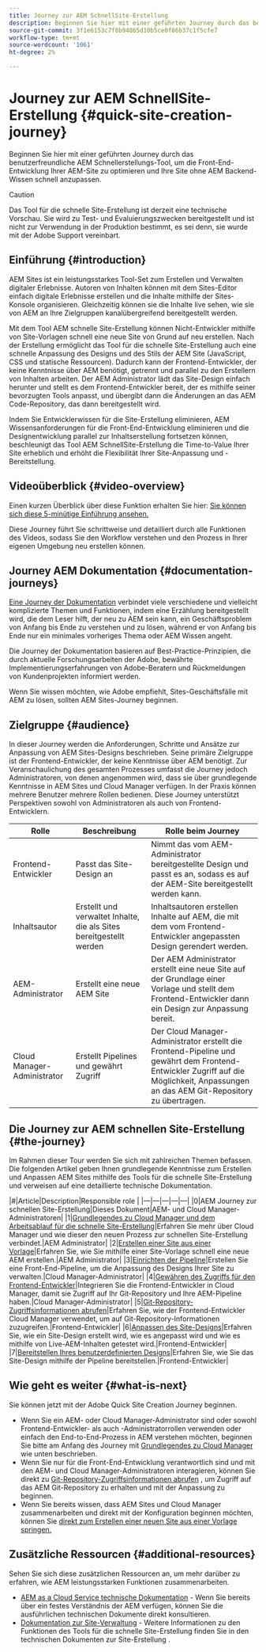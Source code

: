 ```yaml
---
title: Journey zur AEM SchnellSite-Erstellung
description: Beginnen Sie hier mit einer geführten Journey durch das benutzerfreundliche AEM Schnellerstellungs-Tool, um die Front-End-Entwicklung Ihrer AEM-Site zu optimieren und Ihre Site ohne AEM Backend-Wissen schnell anzupassen.
source-git-commit: 3f1e6153c7f8b94865d10b5ce0f86b37c1f5cfe7
workflow-type: tm+mt
source-wordcount: '1061'
ht-degree: 2%

---
```



# Journey zur AEM SchnellSite-Erstellung {#quick-site-creation-journey}

Beginnen Sie hier mit einer geführten Journey durch das benutzerfreundliche AEM Schnellerstellungs-Tool, um die Front-End-Entwicklung Ihrer AEM-Site zu optimieren und Ihre Site ohne AEM Backend-Wissen schnell anzupassen.

>[!CAUTION]
>
>Das Tool für die schnelle Site-Erstellung ist derzeit eine technische Vorschau. Sie wird zu Test- und Evaluierungszwecken bereitgestellt und ist nicht zur Verwendung in der Produktion bestimmt, es sei denn, sie wurde mit der Adobe Support vereinbart.

## Einführung {#introduction}

AEM Sites ist ein leistungsstarkes Tool-Set zum Erstellen und Verwalten digitaler Erlebnisse. Autoren von Inhalten können mit dem Sites-Editor einfach digitale Erlebnisse erstellen und die Inhalte mithilfe der Sites-Konsole organisieren. Gleichzeitig können sie die Inhalte live sehen, wie sie von AEM an Ihre Zielgruppen kanalübergreifend bereitgestellt werden.

Mit dem Tool AEM schnelle Site-Erstellung können Nicht-Entwickler mithilfe von Site-Vorlagen schnell eine neue Site von Grund auf neu erstellen. Nach der Erstellung ermöglicht das Tool für die schnelle Site-Erstellung auch eine schnelle Anpassung des Designs und des Stils der AEM Site (JavaScript, CSS und statische Ressourcen). Dadurch kann der Frontend-Entwickler, der keine Kenntnisse über AEM benötigt, getrennt und parallel zu den Erstellern von Inhalten arbeiten. Der AEM Administrator lädt das Site-Design einfach herunter und stellt es dem Frontend-Entwickler bereit, der es mithilfe seiner bevorzugten Tools anpasst, und übergibt dann die Änderungen an das AEM Code-Repository, das dann bereitgestellt wird.

Indem Sie Entwicklerwissen für die Site-Erstellung eliminieren, AEM Wissensanforderungen für die Front-End-Entwicklung eliminieren und die Designentwicklung parallel zur Inhaltserstellung fortsetzen können, beschleunigt das Tool AEM SchnellSite-Erstellung die Time-to-Value Ihrer Site erheblich und erhöht die Flexibilität Ihrer Site-Anpassung und -Bereitstellung.

## Videoüberblick {#video-overview}

Einen kurzen Überblick über diese Funktion erhalten Sie hier: [Sie können sich diese 5-minütige Einführung ansehen.](https://www.youtube.com/watch?v=NQeQ1jZ7ZBw)

Diese Journey führt Sie schrittweise und detailliert durch alle Funktionen des Videos, sodass Sie den Workflow verstehen und den Prozess in Ihrer eigenen Umgebung neu erstellen können.

## Journey AEM Dokumentation {#documentation-journeys}

[Eine Journey der Dokumentation](/help/journey-documentation/home.md) verbindet viele verschiedene und vielleicht komplizierte Themen und Funktionen, indem eine Erzählung bereitgestellt wird, die dem Leser hilft, der neu zu AEM sein kann, ein Geschäftsproblem von Anfang bis Ende zu verstehen und zu lösen, während er von Anfang bis Ende nur ein minimales vorheriges Thema oder AEM Wissen angeht.

Die Journey der Dokumentation basieren auf Best-Practice-Prinzipien, die durch aktuelle Forschungsarbeiten der Adobe, bewährte Implementierungserfahrungen von Adobe-Beratern und Rückmeldungen von Kundenprojekten informiert werden.

Wenn Sie wissen möchten, wie Adobe empfiehlt, Sites-Geschäftsfälle mit AEM zu lösen, sollten AEM Sites-Journey beginnen.

## Zielgruppe {#audience}

In dieser Journey werden die Anforderungen, Schritte und Ansätze zur Anpassung von AEM Sites-Designs beschrieben. Seine primäre Zielgruppe ist der Frontend-Entwickler, der keine Kenntnisse über AEM benötigt. Zur Veranschaulichung des gesamten Prozesses umfasst die Journey jedoch Administratoren, von denen angenommen wird, dass sie über grundlegende Kenntnisse in AEM Sites und Cloud Manager verfügen. In der Praxis können mehrere Benutzer mehrere Rollen bedienen. Diese Journey unterstützt Perspektiven sowohl von Administratoren als auch von Frontend-Entwicklern.

| Rolle | Beschreibung | Rolle beim Journey |
|---|---|---|
| Frontend-Entwickler | Passt das Site-Design an | Nimmt das vom AEM-Administrator bereitgestellte Design und passt es an, sodass es auf der AEM-Site bereitgestellt werden kann. |
| Inhaltsautor | Erstellt und verwaltet Inhalte, die als Sites bereitgestellt werden | Inhaltsautoren erstellen Inhalte auf AEM, die mit dem vom Frontend-Entwickler angepassten Design gerendert werden. |
| AEM-Administrator | Erstellt eine neue AEM Site | Der AEM Administrator erstellt eine neue Site auf der Grundlage einer Vorlage und stellt dem Frontend-Entwickler dann ein Design zur Anpassung bereit. |
| Cloud Manager-Administrator | Erstellt Pipelines und gewährt Zugriff | Der Cloud Manager-Administrator erstellt die Frontend-Pipeline und gewährt dem Frontend-Entwickler Zugriff auf die Möglichkeit, Anpassungen an das AEM Git-Repository zu übertragen. |

## Die Journey zur AEM schnellen Site-Erstellung {#the-journey}

Im Rahmen dieser Tour werden Sie sich mit zahlreichen Themen befassen. Die folgenden Artikel geben Ihnen grundlegende Kenntnisse zum Erstellen und Anpassen AEM Sites mithilfe des Tools für die schnelle Site-Erstellung und verweisen auf eine detaillierte technische Dokumentation.

|#|Article|Description|Responsible role | |—|—|—|—|—| |0|AEM Journey zur schnellen Site-Erstellung|Dieses Dokument|AEM- und Cloud Manager-Administratoren| |1|[Grundlegendes zu Cloud Manager und dem Arbeitsablauf für die schnelle Site-Erstellung](cloud-manager.md)|Erfahren Sie mehr über Cloud Manager und wie dieser den neuen Prozess zur schnellen Site-Erstellung verbindet.|AEM Administrator| |2|[Erstellen einer Site aus einer Vorlage](create-site.md)|Erfahren Sie, wie Sie mithilfe einer Site-Vorlage schnell eine neue AEM erstellen.|AEM Administrator| |3|[Einrichten der Pipeline](pipeline-setup.md)|Erstellen Sie eine Front-End-Pipeline, um die Anpassung des Designs Ihrer Site zu verwalten.|Cloud Manager-Administrator| |4|[Gewähren des Zugriffs für den Frontend-Entwickler](grant-access.md)|Integrieren Sie die Frontend-Entwickler in Cloud Manager, damit sie Zugriff auf Ihr Git-Repository und Ihre AEM-Pipeline haben.|Cloud Manager-Administrator| |5|[Git-Repository-Zugriffsinformationen abrufen](retrieve-access.md)|Erfahren Sie, wie der Frontend-Entwickler Cloud Manager verwendet, um auf Git-Repository-Informationen zuzugreifen.|Frontend-Entwickler| |6|[Anpassen des Site-Designs](customize-theme.md)|Erfahren Sie, wie ein Site-Design erstellt wird, wie es angepasst wird und wie es mithilfe von Live-AEM-Inhalten getestet wird.|Frontend-Entwickler| |7|[Bereitstellen Ihres benutzerdefinierten Designs](deploy-theme.md)|Erfahren Sie, wie Sie das Site-Design mithilfe der Pipeline bereitstellen.|Frontend-Entwickler|

## Wie geht es weiter {#what-is-next}

Sie können jetzt mit der Adobe Quick Site Creation Journey beginnen.

* Wenn Sie ein AEM- oder Cloud Manager-Administrator sind oder sowohl Frontend-Entwickler- als auch -Administratorrollen verwenden oder einfach den End-to-End-Prozess in AEM verstehen möchten, beginnen Sie bitte am Anfang des Journey mit [Grundlegendes zu Cloud Manager](cloud-manager.md) wie unten beschrieben.
* Wenn Sie nur für die Front-End-Entwicklung verantwortlich sind und mit den AEM- und Cloud Manager-Administratoren interagieren, können Sie direkt zu [Git-Repository-Zugriffsinformationen abrufen](retrieve-access.md) , um Zugriff auf das AEM Git-Repository zu erhalten und mit der Anpassung zu beginnen.
* Wenn Sie bereits wissen, dass AEM Sites und Cloud Manager zusammenarbeiten und direkt mit der Konfiguration beginnen möchten, können Sie [direkt zum Erstellen einer neuen Site aus einer Vorlage springen.](create-site.md)

## Zusätzliche Ressourcen {#additional-resources}

Sehen Sie sich diese zusätzlichen Ressourcen an, um mehr darüber zu erfahren, wie AEM leistungsstarken Funktionen zusammenarbeiten.

* [AEM as a Cloud Service technische Dokumentation](https://experienceleague.adobe.com/docs/experience-manager-cloud-service.html?lang=de) - Wenn Sie bereits über ein festes Verständnis der AEM verfügen, können Sie die ausführlichen technischen Dokumente direkt konsultieren.
* [Dokumentation zur Site-Verwaltung](/help/sites-cloud/administering/site-creation/create-site.md) - Weitere Informationen zu den Funktionen des Tools für die schnelle Site-Erstellung finden Sie in den technischen Dokumenten zur Site-Erstellung .
